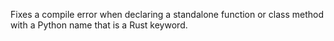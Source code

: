 Fixes a compile error when declaring a standalone function or class method with a Python name that is a Rust keyword.
